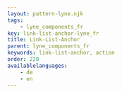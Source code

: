 ```yaml
---
layout: pattern-lyne.njk
tags: 
    - lyne_components_fr
key: link-list-anchor-lyne_fr
title: Link-List-Anchor
parent: lyne_components_fr
keywords: link-list-anchor, action
order: 220
availablelanguages: 
    - de
    - en
---
```

